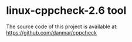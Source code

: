 # linux-cppcheck-2.6 tool

The source code of this project is available at: https://github.com/danmar/cppcheck
